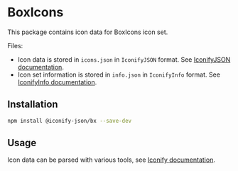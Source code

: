 # BoxIcons

This package contains icon data for BoxIcons icon set.

Files:

-   Icon data is stored in `icons.json` in `IconifyJSON` format. See [IconifyJSON documentation](https://docs.iconify.design/types/iconify-json.html).
-   Icon set information is stored in `info.json` in `IconifyInfo` format. See [IconifyInfo documentation](https://docs.iconify.design/types/iconify-info.html).

## Installation

```bash
npm install @iconify-json/bx --save-dev
```

## Usage

Icon data can be parsed with various tools, see [Iconify documentation](https://docs.iconify.design/icons/json.html).
